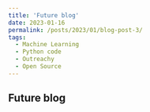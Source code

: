 ```yaml
---
title: 'Future blog'
date: 2023-01-16
permalink: /posts/2023/01/blog-post-3/
tags:
  - Machine Learning
  - Python code
  - Outreachy
  - Open Source
---
```

Future blog
---




